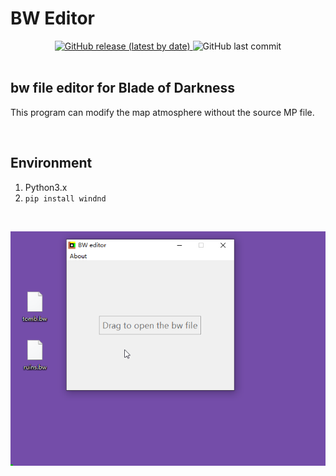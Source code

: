# BW Editor
 
<div align="center">
<a href="https://github.com/Sryml/bw_editor/releases" target="_blank">
  <img alt="GitHub release (latest by date)" src="https://img.shields.io/github/v/release/sryml/bw_editor?style=social">
</a>

  <img alt="GitHub last commit" src="https://img.shields.io/github/last-commit/sryml/bw_editor?style=social">

</div>

<br>

## bw file editor for Blade of Darkness
This program can modify the map atmosphere without the source MP file.

<br>

## Environment
1. Python3.x
2. `pip install windnd`

<br>

![bw_editor](https://raw.githubusercontent.com/Sryml/Image/master/GIF/bw_editor.gif)


